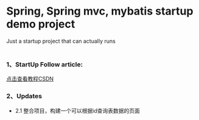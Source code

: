 # Spring, Spring mvc, mybatis startup demo project
Just a startup project that can actually runs
<br/><br/>
### 1、StartUp Follow article:
[点击查看教程CSDN](https://blog.csdn.net/u010158540/article/details/79802032)
### 2、Updates
+ 2.1 整合项目，构建一个可以根据id查询表数据的页面